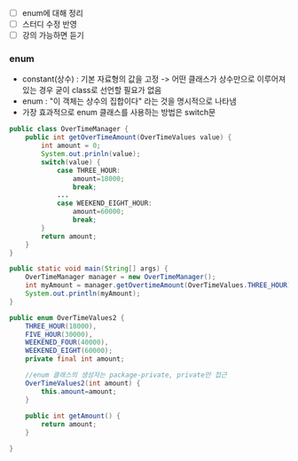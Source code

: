 - [ ] enum에 대해 정리
- [ ] 스터디 수정 반영
- [ ] 강의 가능하면 듣기

### enum
- constant(상수) : 기본 자료형의 값을 고정 -> 어떤 클래스가 상수만으로 이루어져 있는 경우 굳이 class로 선언할 필요가 없음
- enum : "이 객체는 상수의 집합이다" 라는 것을 명시적으로 나타냄
- 가장 효과적으로 enum 클래스를 사용하는 방법은 switch문
```java
public class OverTimeManager {
	public int getOverTimeAmount(OverTimeValues value) {
		int amount = 0;
		System.out.prinln(value);
		switch(value) {
			case THREE_HOUR:
				amount=18000;
				break;
			...
			case WEEKEND_EIGHT_HOUR:
				amount=60000;
				break;
		}
		return amount;
	}
}

public static void main(String[] args) {
	OverTimeManager manager = new OverTimeManager();
	int myAmount = manager.getOvertimeAmount(OverTimeValues.THREE_HOUR);
	System.out.println(myAmount);
}
```

```java
public enum OverTimeValues2 {
	THREE_HOUR(18000),
	FIVE_HOUR(30000),
	WEEKENED_FOUR(40000),
	WEEKENED_EIGHT(60000);
	private final int amount;

	//enum 클래스의 생성자는 package-private, private만 접근
	OverTimeValues2(int amount) {
		this.amount=amount;
	}
	
	public int getAmount() {
		return amount;
	}

}
```